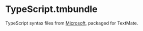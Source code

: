 TypeScript.tmbundle
===================

TypeScript syntax files from
[Microsoft](https://github.com/Microsoft/TypeScript-TmLanguage), packaged for
TextMate.
